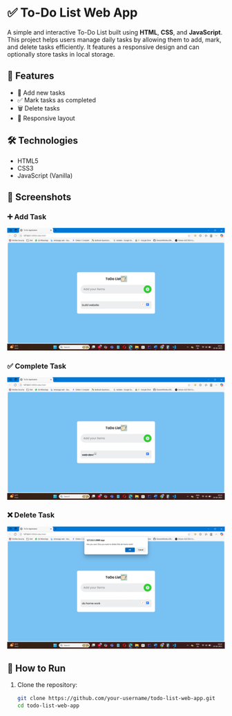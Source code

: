 # ✅ To-Do List Web App

A simple and interactive To-Do List built using **HTML**, **CSS**, and **JavaScript**. This project helps users manage daily tasks by allowing them to add, mark, and delete tasks efficiently. It features a responsive design and can optionally store tasks in local storage.

## 🚀 Features
- 📝 Add new tasks
- ✅ Mark tasks as completed
- 🗑️ Delete tasks
- 📱 Responsive layout

## 🛠️ Technologies
- HTML5
- CSS3
- JavaScript (Vanilla)

## 📸 Screenshots

### ➕ Add Task  
![Add Task](img/add-task.png)

### ✅ Complete Task  
![Complete Task](img/mark-complete.png)

### ❌ Delete Task  
![Delete Task](img/delete-task.png)

## 📂 How to Run

1. Clone the repository:
   ```bash
   git clone https://github.com/your-username/todo-list-web-app.git
   cd todo-list-web-app
